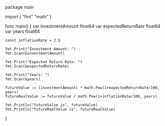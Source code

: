 package main

import (
	"fmt"
	"math"
)

func main() {
	var investmentAmount float64
	var expectedReturnRate float64
	var years float64


	const inflationRate = 2.5

	fmt.Print("Investment Amount: ")
	fmt.Scan(&investmentAmount)

	fmt.Print("Expected Return Rate: ")
	fmt.Scan(&expectedReturnRate)

	fmt.Print("Years: ")
	fmt.Scan(&years)

	futureValue := (investmentAmount) * math.Pow(1+expectedReturnRate/100, years)
	futureRealValue := futureValue / math.Pow(1+inflationRate/100, years)

	fmt.Println("futureValue is", futureValue)
	fmt.Println("futureRealValue is", futureRealValue)
}
